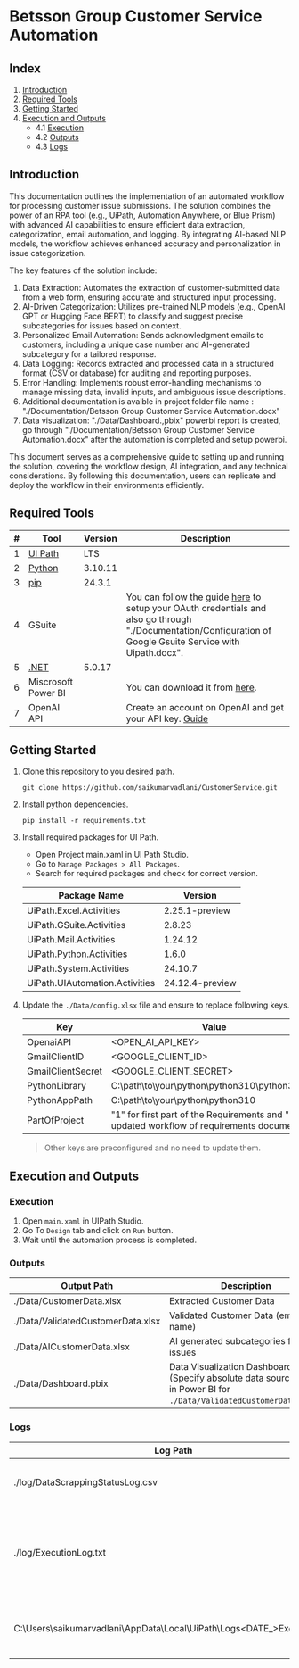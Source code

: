 # Betsson Group Customer Service Automation

## Index

1. [Introduction](#introduction)
2. [Required Tools](#required-tools)
3. [Getting Started](#getting-started)
4. [Execution and Outputs](#execution-and-outputs)
   - 4.1 [Execution](#execution)
   - 4.2 [Outputs](#outputs)
   - 4.3 [Logs](#outputs)

## Introduction

This documentation outlines the implementation of an automated workflow for processing customer issue submissions. The solution combines the power of an RPA tool (e.g., UiPath, Automation Anywhere, or Blue Prism) with advanced AI capabilities to ensure efficient data extraction, categorization, email automation, and logging. By integrating AI-based NLP models, the workflow achieves enhanced accuracy and personalization in issue categorization.

The key features of the solution include:

1. Data Extraction: Automates the extraction of customer-submitted data from a web form, ensuring accurate and structured input processing.
2. AI-Driven Categorization: Utilizes pre-trained NLP models (e.g., OpenAI GPT or Hugging Face BERT) to classify and suggest precise subcategories for issues based on context.
3. Personalized Email Automation: Sends acknowledgment emails to customers, including a unique case number and AI-generated subcategory for a tailored response.
4. Data Logging: Records extracted and processed data in a structured format (CSV or database) for auditing and reporting purposes.
5. Error Handling: Implements robust error-handling mechanisms to manage missing data, invalid inputs, and ambiguous issue descriptions.
6. Additional documentation is avaible in project folder file name : "./Documentation/Betsson Group Customer Service Automation.docx"
7. Data visualization: "./Data/Dashboard.,pbix" powerbi report is created, go through "./Documentation/Betsson Group Customer Service Automation.docx" after the automation is completed and setup powerbi.

This document serves as a comprehensive guide to setting up and running the solution, covering the workflow design, AI integration, and any technical considerations. By following this documentation, users can replicate and deploy the workflow in their environments efficiently.

## Required Tools

| #   | Tool                                                                                                              | Version | Description                                                                                                             |
| --- | ----------------------------------------------------------------------------------------------------------------- | ------- | ----------------------------------------------------------------------------------------------------------------------- |
| 1   | [UI Path](https://docs.uipath.com/studio/standalone/2022.10/user-guide/install-studio)                            | LTS     |                                                                                                                         |
| 2   | [Python](https://www.python.org/downloads/release/python-31011/)                                                  | 3.10.11 |                                                                                                                         |
| 3   | [pip](https://pip.pypa.io/en/stable/installation/)                                                                | 24.3.1  |                                                                                                                         |
| 4   | GSuite                                                                                                            |         | You can follow the guide [here](https://support.google.com/cloud/answer/6158849?hl=en) to setup your OAuth credentials and also go through "./Documentation/Configuration of Google Gsuite Service with Uipath.docx". |
| 5   | [.NET](https://dotnet.microsoft.com/en-us/download/dotnet/thank-you/runtime-desktop-5.0.17-windows-x64-installer) | 5.0.17  |                                                                                                                         |
| 6   | Miscrosoft Power BI                                                                                               |         | You can download it from [here](https://www.microsoft.com/en-us/download/details.aspx?id=58494).                        |
| 7   | OpenAI API                                                                                                        |         | Create an account on OpenAI and get your API key. [Guide](https://platform.openai.com/api-keys)                         |

## Getting Started

1. Clone this repository to you desired path.

   ```shell
   git clone https://github.com/saikumarvadlani/CustomerService.git
   ```

2. Install python dependencies.

   ```shell
   pip install -r requirements.txt
   ```

3. Install required packages for UI Path.

   - Open Project main.xaml in UI Path Studio.
   - Go to `Manage Packages > All Packages`.
   - Search for required packages and check for correct version.

   | Package Name                   | Version         |
   | ------------------------------ | --------------- |
   | UiPath.Excel.Activities        | 2.25.1-preview  |
   | UiPath.GSuite.Activities       | 2.8.23          |
   | UiPath.Mail.Activities         | 1.24.12         |
   | UiPath.Python.Activities       | 1.6.0           |
   | UiPath.System.Activities       | 24.10.7         |
   | UiPath.UIAutomation.Activities | 24.12.4-preview |

4. Update the `./Data/config.xlsx` file and ensure to replace following keys.

   | Key               | Value                                          |
   | ----------------- | ---------------------------------------------- |
   | OpenaiAPI         | <OPEN_AI_API_KEY>                              |
   | GmailClientID     | <GOOGLE_CLIENT_ID>                             |
   | GmailClientSecret | <GOOGLE_CLIENT_SECRET>                         |
   | PythonLibrary     | C:\path\to\your\python\python310\python310.dll |
   | PythonAppPath     | C:\path\to\your\python\python310               |
   | PartOfProject     | "1" for first part of the Requirements and "2" for updated workflow of requirements document            |

   > Other keys are preconfigured and no need to update them.

## Execution and Outputs

### Execution

1. Open `main.xaml` in UIPath Studio.
2. Go To `Design` tab and click on `Run` button.
3. Wait until the automation process is completed.

### Outputs

| Output Path                       | Description                                                                                                          |
| --------------------------------- | -------------------------------------------------------------------------------------------------------------------- |
| ./Data/CustomerData.xlsx          | Extracted Customer Data                                                                                              |
| ./Data/ValidatedCustomerData.xlsx | Validated Customer Data (email and name)                                                                             |
| ./Data/AICustomerData.xlsx        | AI generated subcategories for issues                                                                                |
| ./Data/Dashboard.pbix             | Data Visualization Dashboard (Specify absolute data source path in Power BI for `./Data/ValidatedCustomerData.xlsx`) |

### Logs

| Log Path                                                                 | Description                                                         |
| ------------------------------------------------------------------------ | ------------------------------------------------------------------- |
| ./log/DataScrappingStatusLog.csv                                         | Event log for each event per customer.                              |
| ./log/ExecutionLog.txt                                                   | Custom runtime execution log for unknown excpetions in each module. |
| C:\Users\saikumarvadlani\AppData\Local\UiPath\Logs\<DATE\_>Execution.txt | Default Exicution logs for UI Path Studio.                          |
